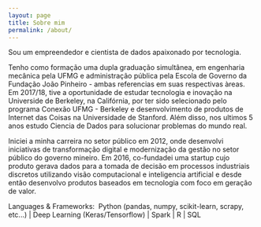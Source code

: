 ```yaml
---
layout: page
title: Sobre mim
permalink: /about/
---
```


Sou um empreendedor e cientista de dados apaixonado por tecnologia.

Tenho como formação uma dupla graduação simultânea, em engenharia mecânica pela UFMG e administração pública pela Escola de Governo da Fundação João Pinheiro - ambas referencias em suas respectivas àreas. Em 2017/18, tive a oportunidade de estudar tecnologia e inovação na Universide de Berkeley, na Califórnia, por ter sido selecionado pelo programa Conexão UFMG - Berkeley e desenvolvimento de produtos de Internet das Coisas na Universidade de Stanford. Além disso, nos ultimos 5 anos estudo Ciencia de Dados para solucionar problemas do mundo real. 

Iniciei a minha carreira no setor público em 2012, onde desenvolvi iniciativas de transformação digital e modernização da gestão no setor público do governo mineiro. Em 2016, co-fundadei uma startup cujo produto gerava dados para a tomada de decisão em processos industriais discretos utilizando visão computacional e inteligencia artificial e desde então desenvolvo produtos baseados em tecnologia com foco em geração de valor.

Languages & Frameworks: 
Python (pandas, numpy, scikit-learn, scrapy, etc...) | Deep Learning (Keras/Tensorflow) | Spark | R | SQL 